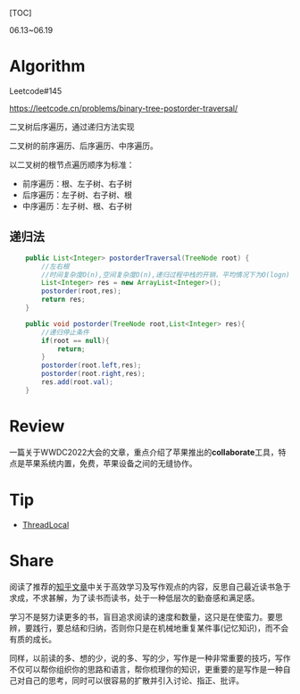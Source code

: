 [TOC]

06.13~06.19

# Algorithm

Leetcode#145

https://leetcode.cn/problems/binary-tree-postorder-traversal/

二叉树后序遍历，通过递归方法实现

二叉树的前序遍历、后序遍历、中序遍历。

以二叉树的根节点遍历顺序为标准：

- 前序遍历：根、左子树、右子树
- 后序遍历：左子树、右子树、根
- 中序遍历：左子树、根、右子树

## 递归法

```java
	public List<Integer> postorderTraversal(TreeNode root) {
        //左右根
        //时间复杂度O(n),空间复杂度O(n),递归过程中栈的开销，平均情况下为O(logn)，最坏情况下是树呈现为链表，为O(n)
        List<Integer> res = new ArrayList<Integer>();
        postorder(root,res);
        return res;
    }

    public void postorder(TreeNode root,List<Integer> res){
        //递归停止条件
        if(root == null){
            return;
        }
        postorder(root.left,res);
        postorder(root.right,res);
        res.add(root.val);
    }
```



# Review
一篇关于WWDC2022大会的文章，重点介绍了苹果推出的**collaborate**工具，特点是苹果系统内置，免费，苹果设备之间的无缝协作。

# Tip
- [ThreadLocal](./Tip/ThreadLocal.md)

# Share
阅读了推荐的[知乎文章](https://www.zhihu.com/question/301150832)中关于高效学习及写作观点的内容，反思自己最近读书急于求成，不求甚解，为了读书而读书，处于一种低层次的勤奋感和满足感。

学习不是努力读更多的书，盲目追求阅读的速度和数量，这只是在使蛮力。要思辨，要践行，要总结和归纳，否则你只是在机械地重复某件事(记忆知识)，而不会有质的成长。

同样，以前读的多、想的少，说的多、写的少，写作是一种非常重要的技巧，写作不仅可以帮你组织你的思路和语言，帮你梳理你的知识，更重要的是写作是一种自己对自己的思考，同时可以很容易的扩散并引入讨论、指正、批评。
